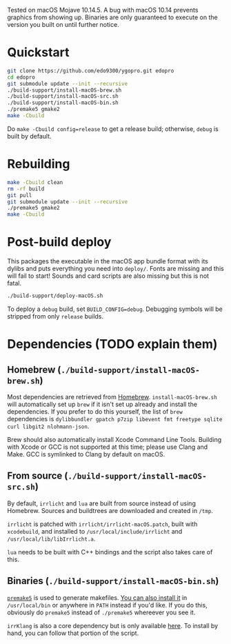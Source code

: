 Tested on macOS Mojave 10.14.5. A bug with macOS 10.14 prevents graphics from showing up. Binaries are only guaranteed to execute on the version you built on until further notice.

# Quickstart
```bash
git clone https://github.com/edo9300/ygopro.git edopro
cd edopro
git submodule update --init --recursive
./build-support/install-macOS-brew.sh
./build-support/install-macOS-src.sh
./build-support/install-macOS-bin.sh
./premake5 gmake2
make -Cbuild
```
Do `make -Cbuild config=release` to get a release build; otherwise, `debug` is built by default.

# Rebuilding
```bash
make -Cbuild clean
rm -rf build
git pull
git submodule update --init --recursive
./premake5 gmake2
make -Cbuild
```

# Post-build deploy
This packages the executable in the macOS app bundle format with its dylibs and puts everything you need into `deploy/`. Fonts are missing and this will fail to start! Sounds and card scripts are also missing but this is not fatal.
```bash
./build-support/deploy-macOS.sh
```
To deploy a `debug` build, set `BUILD_CONFIG=debug`. Debugging symbols will be stripped from only `release` builds.

# Dependencies (TODO explain them)
## Homebrew (`./build-support/install-macOS-brew.sh`)
Most dependencies are retrieved from [Homebrew](https://brew.sh/). `install-macOS-brew.sh` will automatically set up `brew` if it isn't set up already and install the dependencies. If you prefer to do this yourself, the list of `brew` dependencies is `dylibbundler gpatch p7zip libevent fmt freetype sqlite curl libgit2 nlohmann-json`.

Brew should also automatically install Xcode Command Line Tools. Building with Xcode or GCC is not supported at this time; please use Clang and Make. GCC is symlinked to Clang by default on macOS.

## From source (`./build-support/install-macOS-src.sh`)
By default, `irrlicht` and `lua` are built from source instead of using Homebrew. Sources and buildtrees are downloaded and created in `/tmp`.

`irrlicht` is patched with `irrlicht/irrlicht-macOS.patch`, built with `xcodebuild`, and installed to `/usr/local/include/irrlicht` and `/usr/local/lib/libIrrlicht.a`.

`lua` needs to be built with C++ bindings and the script also takes care of this.

## Binaries (`./build-support/install-macOS-bin.sh`)
<code>[premake5](https://github.com/premake/premake-core/wiki/Using-Premake)</code> is used to generate makefiles. [You can also install it](https://premake.github.io/download.html#v5) in `/usr/local/bin` or anywhere in `PATH` instead if you'd like. If you do this, obviously do `premake5` instead of `./premake5` whereever you see it.

`irrKlang` is also a core dependency but is only available [here](https://www.ambiera.com/irrklang/downloads.html). To install by hand, you can follow that portion of the script.
